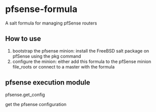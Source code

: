 pfsense-formula
===
A salt formula for managing pfSense routers

How to use
---
1. bootstrap the pfsense minion: install the FreeBSD salt package on pfSense using the pkg command
1. configure the minion: either add this formula to the pfSense minion file_roots or connect to a master with the formula

pfsense execution module
---

pfsense.get_config

get the pfsense configuration
